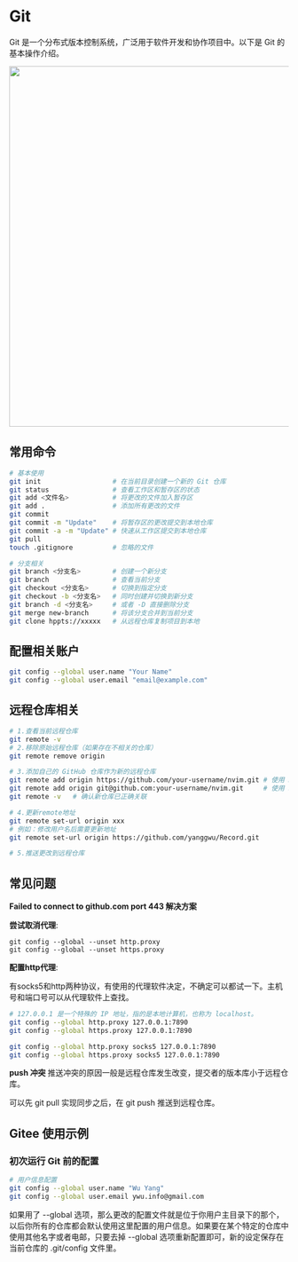 # Git

Git 是一个分布式版本控制系统，广泛用于软件开发和协作项目中。以下是 Git 的基本操作介绍。

<img src="https://raw.githubusercontent.com/wuayng-owl/Image/main/markdown_image/20231226234933.png" width="650">

## 常用命令

```bash
# 基本使用
git init				  # 在当前目录创建一个新的 Git 仓库
git status			      # 查看工作区和暂存区的状态
git add <文件名>	        # 将更改的文件加入暂存区
git add .		   	      # 添加所有更改的文件
git commit
git commit -m "Update"    # 将暂存区的更改提交到本地仓库
git commit -a -m "Update" # 快速从工作区提交到本地仓库
git pull
touch .gitignore  	      # 忽略的文件

# 分支相关
git branch <分支名>	  	# 创建一个新分支
git branch 				  # 查看当前分支
git checkout <分支名>	    # 切换到指定分支
git checkout -b <分支名> 	# 同时创建并切换到新分支
git branch -d <分支名>  	# 或者 -D 直接删除分支
git merge new-branch 	  # 将该分支合并到当前分支
git clone hppts://xxxxx	  # 从远程仓库复制项目到本地
```

## 配置相关账户

```bash
git config --global user.name "Your Name"
git config --global user.email "email@example.com"
```

## 远程仓库相关

```bash
# 1.查看当前远程仓库
git remote -v
# 2.移除原始远程仓库（如果存在不相关的仓库）
git remote remove origin

# 3.添加自己的 GitHub 仓库作为新的远程仓库
git remote add origin https://github.com/your-username/nvim.git	# 使用 HTTPS
git remote add origin git@github.com:your-username/nvim.git		# 使用 SSH
git remote -v	# 确认新仓库已正确关联

# 4.更新remote地址
git remote set-url origin xxx
# 例如：修改用户名后需要更新地址
git remote set-url origin https://github.com/yanggwu/Record.git

# 5.推送更改到远程仓库

```



## 常见问题

**Failed to connect to github.com port 443 解决方案**

**尝试取消代理**:

```shell
git config --global --unset http.proxy
git config --global --unset https.proxy
```

**配置http代理**: 

有socks5和http两种协议，有使用的代理软件决定，不确定可以都试一下。主机号和端口号可以从代理软件上查找。

```bash
# 127.0.0.1 是一个特殊的 IP 地址，指的是本地计算机，也称为 localhost。
git config --global http.proxy 127.0.0.1:7890
git config --global https.proxy 127.0.0.1:7890

git config --global http.proxy socks5 127.0.0.1:7890
git config --global https.proxy socks5 127.0.0.1:7890
```

**push 冲突**
推送冲突的原因一般是远程仓库发生改变，提交者的版本库小于远程仓库。

可以先 git pull 实现同步之后，在 git push 推送到远程仓库。

## Gitee 使用示例

### 初次运行 Git 前的配置

```bash
# 用户信息配置
git config --global user.name "Wu Yang"
git config --global user.email ywu.info@gmail.com
```

如果用了 --global 选项，那么更改的配置文件就是位于你用户主目录下的那个，以后你所有的仓库都会默认使用这里配置的用户信息。如果要在某个特定的仓库中使用其他名字或者电邮，只要去掉 --global 选项重新配置即可，新的设定保存在当前仓库的 .git/config 文件里。
